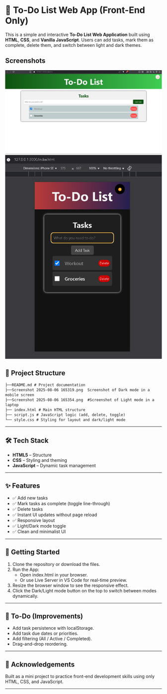 # 📝 To-Do List Web App (Front-End Only)

This is a simple and interactive **To-Do List Web Application** built using **HTML**, **CSS**, and **Vanilla JavaScript**. Users can add tasks, mark them as complete, delete them, and switch between light and dark themes.
## Screenshots
![Light Mode](https://github.com/shubham010-dev/task_02/blob/main/Screenshot%202025-08-06%20165354.png?raw=true)
![Dark Mode](https://github.com/shubham010-dev/task_02/blob/main/Screenshot%202025-08-06%20165319.png?raw=true)
## 📁 Project Structure
```
├──README.md # Project documentation
├──Screenshot 2025-08-06 165319.png  Screenshot of Dark mode in a mobile screen
├──Screenshot 2025-08-06 165354.png  #Screenshot of Light mode in a  laptop
├── index.html # Main HTML structure
├── script.js # JavaScript logic (add, delete, toggle)
└── style.css # Styling for layout and dark/light mode

```
---
## 🛠️ Tech Stack
- **HTML5** – Structure
- **CSS** – Styling and theming
- **JavaScript** – Dynamic task management

---

## ✨ Features

- ✅ Add new tasks
- ✅ Mark tasks as complete (toggle line-through)
- ✅ Delete tasks
- ✅ Instant UI updates without page reload
- ✅ Responsive layout
- ✅ Light/Dark mode toggle
- ✅ Clean and minimalist UI

---

## 🚀 Getting Started
1. Clone the repository or download the files.
2. Run the App:
   - Open index.html in your browser.
   - Or use Live Server in VS Code for real-time preview.
3. Resize the browser window to see the responsive effect.
4. Click the Dark/Light mode button on the top to switch between modes dynamically.
 
---

## 📌 To-Do (Improvements)
 - Add task persistence with localStorage.
 - Add task due dates or priorities.
 - Add filtering (All / Active / Completed).
 - Drag-and-drop reordering.
    
---

## 🙌 Acknowledgements
Built as a mini project to practice front-end development skills using only HTML, CSS, and JavaScript.

---
